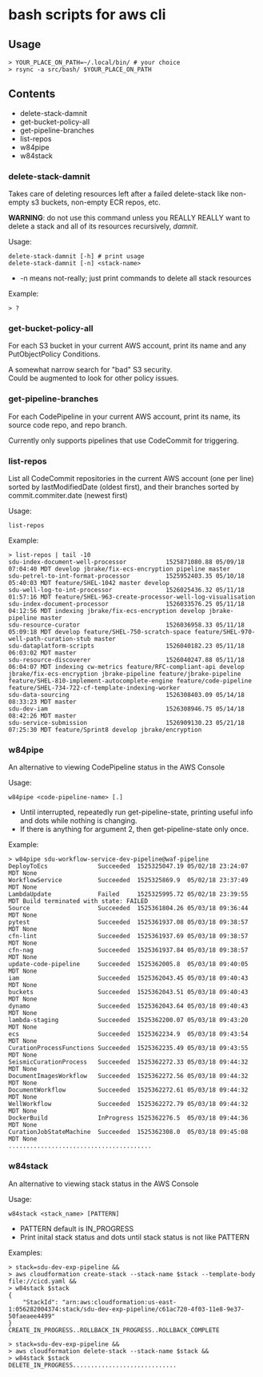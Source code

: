bash scripts for aws cli
========================

## Usage

    > YOUR_PLACE_ON_PATH=~/.local/bin/ # your choice  
    > rsync -a src/bash/ $YOUR_PLACE_ON_PATH  

## Contents

  * delete-stack-damnit
  * get-bucket-policy-all
  * get-pipeline-branches
  * list-repos
  * w84pipe
  * w84stack

### delete-stack-damnit

Takes care of deleting resources left after a failed delete-stack like non-empty s3 buckets, non-empty ECR repos, etc.

**WARNING**: do not use this command unless you REALLY REALLY want to delete a stack and all of its resources recursively, _damnit_.

Usage:  

    delete-stack-damnit [-h] # print usage  
    delete-stack-damnit [-n] <stack-name>  

  * -n means not-really; just print commands to delete all stack resources  

Example:  

    > ?

### get-bucket-policy-all

For each S3 bucket in your current AWS account, print its name and any PutObjectPolicy Conditions.

A somewhat narrow search for "bad" S3 security.  
Could be augmented to look for other policy issues.  

### get-pipeline-branches

For each CodePipeline in your current AWS account, print its name, its source code repo, and repo branch.

Currently only supports pipelines that use CodeCommit for triggering.

### list-repos

List all CodeCommit repositories in the current AWS account (one per line)
sorted by lastModifiedDate (oldest first),
and their branches sorted by commit.commiter.date (newest first)

Usage:

    list-repos

Example:

    > list-repos | tail -10
    sdu-index-document-well-processor           1525871080.88 05/09/18 07:04:40 MDT develop jbrake/fix-ecs-encryption pipeline master
    sdu-petrel-to-int-format-processor          1525952403.35 05/10/18 05:40:03 MDT feature/SHEL-1042 master develop
    sdu-well-log-to-int-processor               1526025436.32 05/11/18 01:57:16 MDT feature/SHEL-963-create-processor-well-log-visualisation
    sdu-index-document-processor                1526033576.25 05/11/18 04:12:56 MDT indexing jbrake/fix-ecs-encryption develop jbrake-pipeline master
    sdu-resource-curator                        1526036958.33 05/11/18 05:09:18 MDT develop feature/SHEL-750-scratch-space feature/SHEL-970-well-path-curation-stub master
    sdu-dataplatform-scripts                    1526040182.23 05/11/18 06:03:02 MDT master
    sdu-resource-discoverer                     1526040247.88 05/11/18 06:04:07 MDT indexing cw-metrics feature/RFC-compliant-api develop jbrake/fix-ecs-encryption jbrake-pipeline feature/jbrake-pipeline feature/SHEL-810-implement-autocomplete-engine feature/code-pipeline feature/SHEL-734-722-cf-template-indexing-worker
    sdu-data-sourcing                           1526308403.09 05/14/18 08:33:23 MDT master
    sdu-dev-iam                                 1526308946.75 05/14/18 08:42:26 MDT master
    sdu-service-submission                      1526909130.23 05/21/18 07:25:30 MDT feature/Sprint8 develop jbrake/encryption
    

### w84pipe

An alternative to viewing CodePipeline status in the AWS Console

Usage:  

    w84pipe <code-pipeline-name> [.]  

  * Until interrupted, repeatedly run get-pipeline-state, printing useful info and dots while nothing is changing.  
  * If there is anything for argument 2, then get-pipeline-state only once.  

Example:  

    > w84pipe sdu-workflow-service-dev-pipeline@waf-pipeline  
    DeployToEcs              Succeeded  1525325047.19 05/02/18 23:24:07 MDT None  
    WorkflowService          Succeeded  1525325869.9  05/02/18 23:37:49 MDT None  
    LambdaUpdate             Failed     1525325995.72 05/02/18 23:39:55 MDT Build terminated with state: FAILED  
    Source                   Succeeded  1525361804.26 05/03/18 09:36:44 MDT None  
    pytest                   Succeeded  1525361937.08 05/03/18 09:38:57 MDT None  
    cfn-lint                 Succeeded  1525361937.69 05/03/18 09:38:57 MDT None  
    cfn-nag                  Succeeded  1525361937.84 05/03/18 09:38:57 MDT None  
    update-code-pipeline     Succeeded  1525362005.8  05/03/18 09:40:05 MDT None  
    iam                      Succeeded  1525362043.45 05/03/18 09:40:43 MDT None  
    buckets                  Succeeded  1525362043.51 05/03/18 09:40:43 MDT None  
    dynamo                   Succeeded  1525362043.64 05/03/18 09:40:43 MDT None  
    lambda-staging           Succeeded  1525362200.07 05/03/18 09:43:20 MDT None  
    ecs                      Succeeded  1525362234.9  05/03/18 09:43:54 MDT None  
    CurationProcessFunctions Succeeded  1525362235.49 05/03/18 09:43:55 MDT None  
    SeismicCurationProcess   Succeeded  1525362272.33 05/03/18 09:44:32 MDT None  
    DocumentImagesWorkflow   Succeeded  1525362272.56 05/03/18 09:44:32 MDT None  
    DocumentWorkflow         Succeeded  1525362272.61 05/03/18 09:44:32 MDT None  
    WellWorkflow             Succeeded  1525362272.79 05/03/18 09:44:32 MDT None  
    DockerBuild              InProgress 1525362276.5  05/03/18 09:44:36 MDT None  
    CurationJobStateMachine  Succeeded  1525362308.0  05/03/18 09:45:08 MDT None  
    ........................................  

### w84stack

An alternative to viewing stack status in the AWS Console

Usage:  

    w84stack <stack_name> [PATTERN]  

  * PATTERN default is IN_PROGRESS  
  * Print inital stack status and dots until stack status is not like PATTERN  

Examples:

    > stack=sdu-dev-exp-pipeline &&  
    > aws cloudformation create-stack --stack-name $stack --template-body file://cicd.yaml &&  
    > w84stack $stack  
    {  
        "StackId": "arn:aws:cloudformation:us-east-1:056282004374:stack/sdu-dev-exp-pipeline/c61ac720-4f03-11e8-9e37-50faeaee4499"  
    }  
    CREATE_IN_PROGRESS..ROLLBACK_IN_PROGRESS..ROLLBACK_COMPLETE  

    > stack=sdu-dev-exp-pipeline &&  
    > aws cloudformation delete-stack --stack-name $stack &&  
    > w84stack $stack  
    DELETE_IN_PROGRESS.............................  

